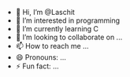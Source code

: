 - 👋 Hi, I’m @Laschit
- 👀 I’m interested in programming
- 🌱 I’m currently learning C
- 💞️ I’m looking to collaborate on ...
- 📫 How to reach me ...
- 😄 Pronouns: ...
- ⚡ Fun fact: ...

<!---
Laschit/Laschit is a ✨ special ✨ repository because its `README.md` (this file) appears on your GitHub profile.
You can click the Preview link to take a look at your changes.
--->
